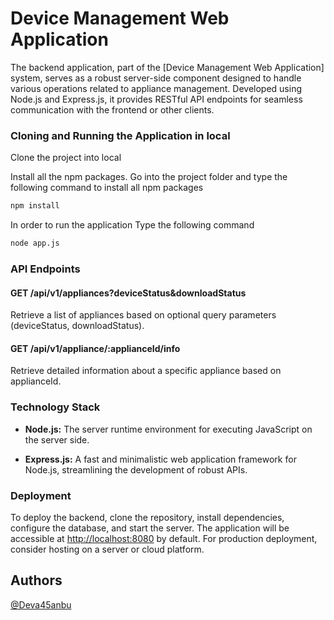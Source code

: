 # Device Management Web Application

The backend application, part of the [Device Management Web Application] system, serves as a robust server-side component designed to handle various operations related to appliance management. Developed using Node.js and Express.js, it provides RESTful API endpoints for seamless communication with the frontend or other clients.


### Cloning and Running the Application in local

Clone the project into local

Install all the npm packages. Go into the project folder and type the following command to install all npm packages

```bash
npm install
```

In order to run the application Type the following command

```bash
node app.js
```

### API Endpoints

#### GET /api/v1/appliances?deviceStatus&downloadStatus

Retrieve a list of appliances based on optional query parameters (deviceStatus, downloadStatus).

#### GET /api/v1/appliance/:applianceId/info

Retrieve detailed information about a specific appliance based on applianceId.

### Technology Stack

- **Node.js:** The server runtime environment for executing JavaScript on the server side.
  
- **Express.js:** A fast and minimalistic web application framework for Node.js, streamlining the development of robust APIs.

### Deployment

To deploy the backend, clone the repository, install dependencies, configure the database, and start the server. The application will be accessible at [http://localhost:8080](http://localhost:8080) by default. For production deployment, consider hosting on a server or cloud platform.

## Authors

[@Deva45anbu](https://github.com/Deva45anbu)
